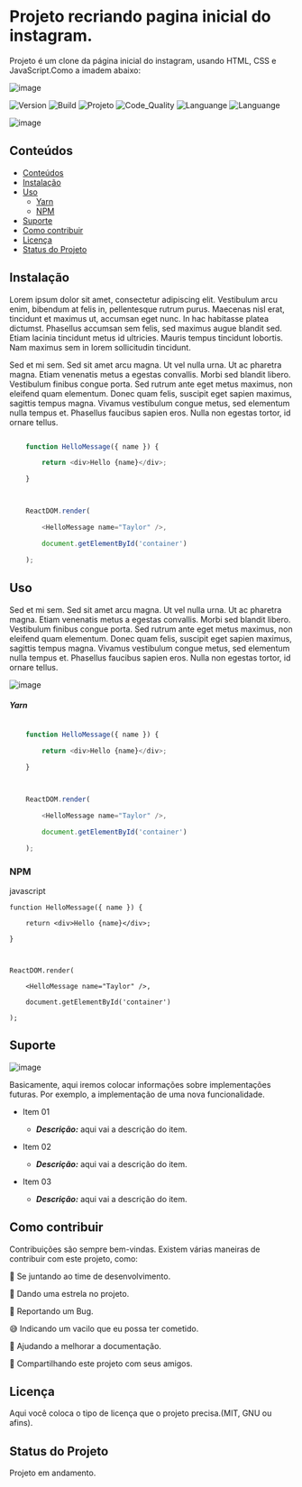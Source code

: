 # Projeto recriando pagina inicial do instagram.

Projeto é um clone da página inicial do instagram, usando HTML, CSS e JavaScript.Como a imadem abaixo:



<!-- AQUI VOCÊ PODE COLOCAR O LOGO, UMA IMAGEM QUE REPRESENTE O PROJETO OU O QUE MAIS QUISER -->

![image](https://user-images.githubusercontent.com/71250901/105840344-a9f22180-5fb1-11eb-8240-68b1f27bd08c.png)



![Version](https://img.shields.io/badge/Version-1.1.0-F21B3F) ![Build](https://img.shields.io/badge/Build-Passing-29BF12) ![Projeto](https://img.shields.io/badge/Projeto-NomeProjeto-08BDBD) ![Code_Quality](https://img.shields.io/badge/Code_Quality-Good-3A5683) ![Languange](https://img.shields.io/badge/Language-JavaScript-F7DF1E) ![Languange](https://img.shields.io/badge/Language-NodeJS-339933)



<!-- APAGAR ESSA FOTO E COLOCAR UM SCREENSHOT DO PROJETO -->

![image](https://user-images.githubusercontent.com/6373438/104758414-2cbae700-573d-11eb-8cc4-0a1ad34c1216.png)

<!-- APAGAR ESSA FOTO E COLOCAR UM SCREENSHOT DO PROJETO -->



## Conteúdos


  - [Conteúdos](#conteúdos)
  - [Instalação](#instalação)
  - [Uso](#uso)
    - [Yarn](#yarn)
    - [NPM](#npm)
  - [Suporte](#suporte)
  - [Como contribuir](#como-contribuir)
  - [Licença](#licença)
  - [Status do Projeto](#status-do-projeto)



## Instalação 

<!-- CASO O PROJETO TENHA UM PROCESSO DE INSTALAÇÃO, COLOQUE COMO O PROCESSO DEVE OCORRER. DO CONTRÁRIO APAGUE ESSA PARTE. -->



Lorem ipsum dolor sit amet, consectetur adipiscing elit. Vestibulum arcu enim, bibendum at felis in, pellentesque rutrum purus. Maecenas nisl erat, tincidunt et maximus ut, accumsan eget nunc. In hac habitasse platea dictumst. Phasellus accumsan sem felis, sed maximus augue blandit sed. Etiam lacinia tincidunt metus id ultricies. Mauris tempus tincidunt lobortis. Nam maximus sem in lorem sollicitudin tincidunt.



Sed et mi sem. Sed sit amet arcu magna. Ut vel nulla urna. Ut ac pharetra magna. Etiam venenatis metus a egestas convallis. Morbi sed blandit libero. Vestibulum finibus congue porta. Sed rutrum ante eget metus maximus, non eleifend quam elementum. Donec quam felis, suscipit eget sapien maximus, sagittis tempus magna. Vivamus vestibulum congue metus, sed elementum nulla tempus et. Phasellus faucibus sapien eros. Nulla non egestas tortor, id ornare tellus.



<!-- INSERIR OS CÓDIGOS DE EXEMPLO PARA A INSTALAÇÃO -->

```javascript

    function HelloMessage({​​​​ name }​​​​) {​​​​

        return <div>Hello {​​​​name}​​​​</div>;

    }​​​​



    ReactDOM.render(

        <HelloMessage name="Taylor" />,

        document.getElementById('container')

    );

```



## Uso

<!-- MOSTRE UTILIZANDO UM GIF AS POSSIBILIDADES QUE TEMOS COM O NOSSO PROJETO -->



Sed et mi sem. Sed sit amet arcu magna. Ut vel nulla urna. Ut ac pharetra magna. Etiam venenatis metus a egestas convallis. Morbi sed blandit libero. Vestibulum finibus congue porta. Sed rutrum ante eget metus maximus, non eleifend quam elementum. Donec quam felis, suscipit eget sapien maximus, sagittis tempus magna. Vivamus vestibulum congue metus, sed elementum nulla tempus et. Phasellus faucibus sapien eros. Nulla non egestas tortor, id ornare tellus.



<!-- APAGAR ESSA FOTO E COLOCAR UM SCREENSHOT DO PROJETO -->

![image](https://user-images.githubusercontent.com/6373438/104758414-2cbae700-573d-11eb-8cc4-0a1ad34c1216.png)

<!-- APAGAR ESSA FOTO E COLOCAR UM SCREENSHOT DO PROJETO -->
##### Yarn



<!-- INSERIR OS CÓDIGOS DE EXEMPLO PARA A INSTALAÇÃO -->

<!-- ESSE CÓDIGO ABAIXO É APENAS UM EXEMPLO, APAGAR E USAR A FORMA REAK DE INSTALAÇÃO DO SEU SISTEMA -->

```javascript

    function HelloMessage({​​​​ name }​​​​) {​​​​

        return <div>Hello {​​​​name}​​​​</div>;

    }​​​​



    ReactDOM.render(

        <HelloMessage name="Taylor" />,

        document.getElementById('container')

    );

```
### NPM

<!-- INSERIR OS CÓDIGOS DE EXEMPLO PARA A INSTALAÇÃO -->

<!-- ESSE CÓDIGO ABAIXO É APENAS UM EXEMPLO, APAGAR E USAR A FORMA REAK DE INSTALAÇÃO DO SEU SISTEMA -->

javascript

    function HelloMessage({​​ name }​​) {​​

        return <div>Hello {​​name}​​</div>;

    }​​



    ReactDOM.render(

        <HelloMessage name="Taylor" />,

        document.getElementById('container')

    );

## Suporte


![image](https://user-images.githubusercontent.com/6373438/104767581-2d5a7a00-574b-11eb-8b91-335cfb23d913.png)

Basicamente, aqui iremos colocar informações sobre implementações futuras. Por exemplo, a  implementação de uma nova funcionalidade.



- Item 01

    - ***Descrição:*** aqui vai a descrição do item.

- Item 02

    - ***Descrição:*** aqui vai a descrição do item.

- Item 03

    - ***Descrição:*** aqui vai a descrição do item.



## Como contribuir

Contribuições são sempre bem-vindas. Existem várias maneiras de contribuir com este projeto, como:

💪 Se juntando ao time de desenvolvimento.

🌟 Dando uma estrela no projeto.

🐛 Reportando um Bug.

😅 Indicando um vacilo que eu possa ter cometido.

📄 Ajudando a melhorar a documentação.

🚀 Compartilhando este projeto com seus amigos.


## Licença

Aqui você coloca o tipo de licença que o projeto precisa.(MIT, GNU ou afins).

## Status do Projeto

Projeto em andamento.
